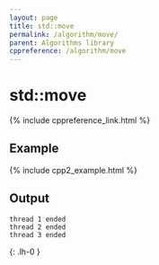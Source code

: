 ```yaml
---
layout: page
title: std::move
permalink: /algorithm/move/
parent: Algorithms library
cppreference: /algorithm/move
---
```

# std::move

{% include cppreference_link.html %}

## Example

{% include cpp2_example.html %}

## Output

```
thread 1 ended
thread 2 ended
thread 3 ended
```
{: .lh-0 }